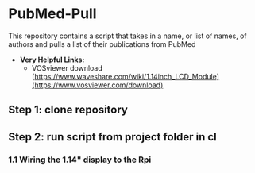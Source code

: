 # PubMed-Pull
This repository contains a script that takes in a name, or list of names, of authors and pulls a list of their publications from PubMed

- **Very Helpful Links:**
  - VOSviewer download [https://www.waveshare.com/wiki/1.14inch_LCD_Module](https://www.vosviewer.com/download)

## Step 1: clone repository

## Step 2: run script from project folder in cl



### 1.1 Wiring the 1.14" display to the Rpi

